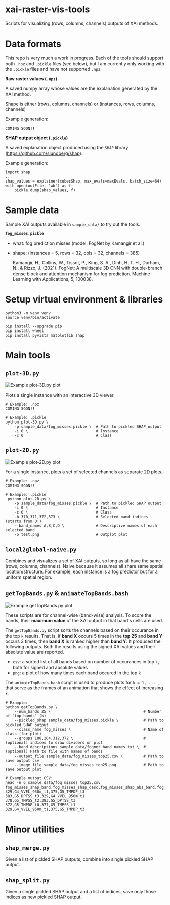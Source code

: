 # xai-raster-vis-tools

Scripts for visualizing (rows, columns, channels) outputs of XAI methods.

# Data formats

This repo is very much a work in progress.
Each of the tools should support both `.npz` and `.pickle` files (see below), 
but I am currently only working with the `.pickle` files and have not supported `.npz`. 

**Raw raster values (`.npz`)**

A saved numpy array whose values are the explanation generated by the XAI method.

Shape is either (rows, columns, channels) or (instances, rows, columns, channels)

Example generation:

    COMING SOON!!

**SHAP output object (`.pickle`)**

A saved explanation object produced using the `SHAP` library (https://github.com/slundberg/shap).

Example generation:

    import shap 
    ...
    shap_values = explainer(cubesShap, max_evals=maxEvals, batch_size=64)
    with open(outFile, 'wb') as f:
        pickle.dump(shap_values, f)

# Sample data

Sample XAI outputs available in `sample_data/` to try out the tools. 

**`fog_misses.pickle`**

- what: fog prediction misses (model: FogNet by Kamangir et al.)
- shape: (instances = 5, rows = 32, cols = 32, channels = 385)

    Kamangir, H., Collins, W., Tissot, P., King, S. A., Dinh, H. T. H., Durham, N., & Rizzo, J. (2021). 
    FogNet: A multiscale 3D CNN with double-branch dense block and attention mechanism for fog prediction. 
    Machine Learning with Applications, 5, 100038.

# Setup virtual environment & libraries

    python3 -m venv venv
    source venv/bin/activate

    pip install --upgrade pip
    pip install wheel
    pip install pyvista matplotlib shap


# Main tools

## `plot-3D.py`

![Example plot-3D.py plot](img/plot-3D.png)

Plots a single instance with an interactive 3D viewer. 

    # Example: .npz
    COMING SOON!!

    # Example: .pickle
    python plot-3D.py \
        -p sample_data/fog_misses.pickle \  # Path to pickled SHAP output
        -i 0 \                              # Instance
        -c 0                                # Class

## `plot-2D.py`

![Example plot-2D.py plot](img/plot-2D.png)

For a single instance, plots a set of selected channels as separate 2D plots. 

    # Example: .npz
    COMING SOON!!

    # Example: .pickle
     python plot-2D.py \
        -p sample_data/fog_misses.pickle \  # Path to pickled SHAP output
        -i 0 \                              # Instance
        -c 0 \                              # Class
        -b 370,371,372,373 \                # Selected band indices (starts from 0!)
        --band_names A,B,C,D \              # Descriptive names of each selected band
        -o test.png                         # Outplot plot

## `local2global-naive.py`

Combines and visualizes a set of XAI outputs, so long as all have the same (rows, columns, channels). 
Naive because it assumes all share same spatial location/structure. 
For example, each instance is a fog predictor but for a uniform spatial region.

## `getTopBands.py` & `animateTopBands.bash`

![Example getTopBands.py plot](sample_data/fog_misses_top25.png)

These scripts are for channel-wise (band-wise) analysis.
To score the bands, their __maximum value__ of the XAI output in that band's cells are used. 

The `getTopBands.py` script sorts the channels based on their occurance in the top `k` results.
That is, if **band X** occurs 5 times in the **top 25** and **band Y** occurs 3 times,
then **band X** is ranked higher than **band Y**. It produced the following outputs. 
Both the results using the signed XAI values and their absolute value are reported. 

- `csv`: a sorted list of all bands based on number of occurances in top `k`, both for signed and absolute values
- `png`: a plot of how many times each band occured in the top `k`

The `animateTopBands.bash` script is used to produce plots for `k = 1, ... `,
that serve as the frames of an animation that shows the effect of increasing `k`. 

    # Example:
    python getTopBands.py \
        --num_bands 25 \                                         # Number of 'top bands' (k)
        --pickled_shap sample_data/fog_misses.pickle \           # Path to pickled SHAP output
        --class_name fog_misses \                                # Name of class (for plot)
        --groups 108,204,312,372 \                               # (optional) indices to draw dividers on plot
        --band_descriptions sample_data/fognet_band_names.txt \  # (optional) Path to file with names of bands
        --output_file sample_data/fog_misses_top25.csv \         # Path to save output csv
        --image_file sample_data/fog_misses_top25.png            # Path to save output plot

    # Example output CSV:
    head -n 6 sample_data/fog_misses_top25.csv
    fog_misses_shap_band,fog_misses_shap_desc,fog_misses_shap_abs_band,fog_misses_shap_abs_desc
    329,G4_VVEL_950m_t1,375,G5_TMPDP_t3
    383,G5_DPTSS_t3,329,G4_VVEL_950m_t1
    378,G5_TMPSS_t2,383,G5_DPTSS_t3
    372,G5_TMPDP_t0,377,G5_TMPSS_t1
    329,G4_VVEL_950m_t1,375,G5_TMPDP_t3

# Minor utilities

## `shap_merge.py`

Given a list of pickled SHAP outputs, combine into single pickled SHAP output. 


## `shap_split.py`

Given a single pickled SHAP output and a list of indices, save only those indices as new pickled SHAP output.


